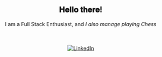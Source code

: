 <div align="center">
  <h2> 𝐇𝐞𝐥𝐥𝐨 𝐭𝐡𝐞𝐫𝐞!</h2>
  <p>I am a Full Stack Enthusiast, and <i>I also manage playing Chess</i></p>
</div>

<div align="center">
  
<!--   [![GitHub Streak](https://github-readme-streak-stats.herokuapp.com?user=riyasavant&theme=dark&hide_border=true)](https://git.io/streak-stats) -->
  </br></br>
  <a href="https://www.linkedin.com/in/riya-savant" target="_blank"><img src="https://img.shields.io/badge/LinkedIn-%230077B5.svg?&style=flat-square&logo=linkedin&logoColor=white"   alt="LinkedIn"></a>
</div>
